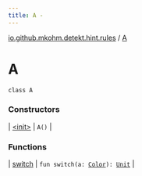 ```yaml
---
title: A - 
---
```


[io.github.mkohm.detekt.hint.rules](../index.html) / [A](./index.html)

# A

`class A`

### Constructors

| [&lt;init&gt;](-init-.html) | `A()` |

### Functions

| [switch](switch.html) | `fun switch(a: `[`Color`](../-color/index.html)`): `[`Unit`](https://kotlinlang.org/api/latest/jvm/stdlib/kotlin/-unit/index.html) |

